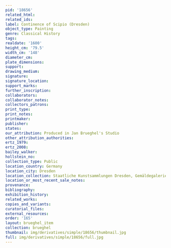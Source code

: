 ```yaml
---
pid: '18656'
related_html: 
related_ids: 
label: Continence of Scipio (Dresden)
object_type: Painting
genre: Classical History
tags: 
realdate: '1600'
height_cm: '79.5'
width_cm: '148'
diameter_cm: 
plate_dimensions: 
support: 
drawing_medium: 
signature: 
signature_location: 
support_marks: 
further_inscription: 
collaborators: 
collaborator_notes: 
collectors_patrons: 
print_type: 
print_notes: 
printmaker: 
publisher: 
states: 
our_attribution: Produced in Jan Brueghel's Studio
other_attribution_authorities: 
ertz_1979: 
ertz_2008: 
bailey_walker: 
hollstein_no: 
collection_type: Public
location_country: Germany
location_city: Dresden
location_collection: Staatliche Kunstsammlungen Dresden, Gemäldegalerie Alte Meister
location_or_most_recent_sale_notes: 
provenance: 
bibliography: 
exhibition_history: 
related_works: 
copies_and_variants: 
curatorial_files: 
external_resources: 
order: '165'
layout: brueghel_item
collection: brueghel
thumbnail: img/derivatives/simple/18656/thumbnail.jpg
full: img/derivatives/simple/18656/full.jpg
---
```

